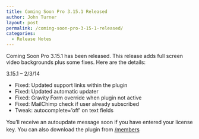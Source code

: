 ```yaml
---
title: Coming Soon Pro 3.15.1 Released
author: John Turner
layout: post
permalink: /coming-soon-pro-3-15-1-released/
categories:
  - Release Notes
---
```

Coming Soon Pro 3.15.1 has been released. This release adds full screen video backgrounds plus some fixes. Here are the details:

3.15.1 &#8211; 2/3/14

  * Fixed: Updated support links within the plugin
  * Fixed: Updated automatic updater
  * Fixed: Gravity Form override when plugin not active
  * Fixed: MailChimp check if user already subscribed
  * Tweak: autocomplete=&#8217;off&#8217; on text fields

<span style="line-height: 1.428571429;">You’ll receive an autoupdate message soon if you have entered your license key. You can also download the plugin from </span><a style="background-color: #ffffff; line-height: 1.428571429;" href="/members" target="_blank">/members</a>
